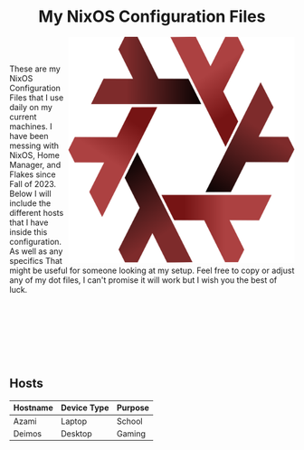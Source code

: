 <h1 align="center">
  My NixOS Configuration Files
</h1>

<img align="right" width="400" height="400" src="Assets/Other/Nix_Snowflake_Logo.svg">

<br>

<br>

These are my NixOS Configuration Files that I use daily on my current machines.
I have been messing with NixOS, Home Manager, and Flakes since Fall of 2023. 
Below I will include the different hosts that I have inside this configuration.
As well as any specifics That might be useful for someone looking at my setup.
Feel free to copy or adjust any of my dot files, I can't promise it will work but 
I wish you the best of luck.

<br>

<br>

<br>

<br>

<br>

<br>

## Hosts

| Hostname | Device Type | Purpose      |
|----------|-------------|--------------|
| Azami    | Laptop      | School       |
| Deimos   | Desktop     | Gaming       |

